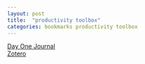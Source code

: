 ```yaml
---
layout: post
title:  "productivity toolbox"
categories: bookmarks productivity toolbox
---
```


[Day One Journal](http://dayoneapp.com/)  
[Zotero](https://www.zotero.org)  
